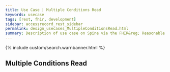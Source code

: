 ```yaml
---
title: Use Case | Multiple Conditions Read
keywords: usecase
tags: [rest, fhir, development]
sidebar: accessrecord_rest_sidebar
permalink: design_usecases_MultipleConditionsRead.html
summary: Description of use case on Spine via the FHIR&reg; Reasonable Adjustments API
---
```

{% include custom/search.warnbanner.html %}

## Multiple Conditions Read
